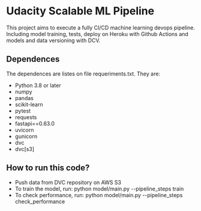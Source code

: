# Udacity Scalable ML Pipeline

This project aims to execute a fully CI/CD machine learning devops pipeline. Including model training, tests, deploy on Heroku with Github Actions and models and data versioning with DCV.

## Dependences 

The dependences are listes on file requeriments.txt. They are:

- Python 3.8 or later
- numpy
- pandas
- scikit-learn
- pytest
- requests
- fastapi==0.63.0
- uvicorn
- gunicorn
- dvc
- dvc[s3]

## How to run this code?

- Push data from DVC repository on AWS S3
- To train the model, run: python model/main.py --pipeline_steps train
- To check performance, run: python model/main.py --pipeline_steps check_performance

